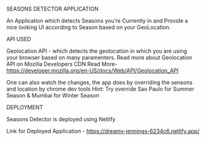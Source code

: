 SEASONS DETECTOR APPLICATION

An Application which detects Seasons you’re Currently in and Provide a nice looking UI according to Season based on your GeoLocation.

API USED

Geolocation API - which detects the geolocation in which you are using your browser based on many paramenters. Read more about Geolocation API on Mozilla Developers CDN
Read More- https://developer.mozilla.org/en-US/docs/Web/API/Geolocation_API

One can also watch the changes, the app does by overriding the sensons and location by chrome dev tools
Hint: Try override Sao Paulo for Summer Season & Mumbai for Winter Season

DEPLOYMENT

Seasons Detector is deployed using Netlify

Link for Deployed Application - https://dreamy-jennings-6234c6.netlify.app/
